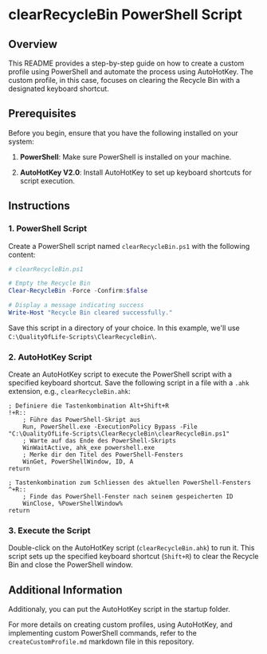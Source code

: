 # clearRecycleBin PowerShell Script

## Overview

This README provides a step-by-step guide on how to create a custom profile using PowerShell and automate the process using AutoHotKey. The custom profile, in this case, focuses on clearing the Recycle Bin with a designated keyboard shortcut.

## Prerequisites

Before you begin, ensure that you have the following installed on your system:

1. **PowerShell**: Make sure PowerShell is installed on your machine.

2. **AutoHotKey V2.0**: Install AutoHotKey to set up keyboard shortcuts for script execution.

## Instructions

### 1. PowerShell Script

Create a PowerShell script named `clearRecycleBin.ps1` with the following content:

```powershell
# clearRecycleBin.ps1

# Empty the Recycle Bin
Clear-RecycleBin -Force -Confirm:$false

# Display a message indicating success
Write-Host "Recycle Bin cleared successfully."
```

Save this script in a directory of your choice. In this example, we'll use `C:\QualityOfLife-Scripts\ClearRecycleBin\`.

### 2. AutoHotKey Script

Create an AutoHotKey script to execute the PowerShell script with a specified keyboard shortcut. Save the following script in a file with a `.ahk` extension, e.g., `clearRecycleBin.ahk`:

```autohotkey
; Definiere die Tastenkombination Alt+Shift+R
!+R:: 
    ; Führe das PowerShell-Skript aus
    Run, PowerShell.exe -ExecutionPolicy Bypass -File "C:\QualityOfLife-Scripts\ClearRecycleBin\clearRecycleBin.ps1"
    ; Warte auf das Ende des PowerShell-Skripts
    WinWaitActive, ahk_exe powershell.exe
    ; Merke dir den Titel des PowerShell-Fensters
    WinGet, PowerShellWindow, ID, A
return

; Tastenkombination zum Schliessen des aktuellen PowerShell-Fensters
^+R:: 
    ; Finde das PowerShell-Fenster nach seinem gespeicherten ID
    WinClose, %PowerShellWindow%
return
```

### 3. Execute the Script

Double-click on the AutoHotKey script (`clearRecycleBin.ahk`) to run it. This script sets up the specified keyboard shortcut (`Shift+R`) to clear the Recycle Bin and close the PowerShell window.

## Additional Information
Additionaly, you can put the AutoHotKey script in the startup folder.

For more details on creating custom profiles, using AutoHotKey, and implementing custom PowerShell commands, refer to the `createCustomProfile.md` markdown file in this repository.